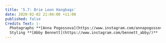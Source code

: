 ```yaml
---
title: '5.7: Brie Leon Hangbags'
date: 2020-02-02 21:04:00 +11:00
published: false
Credits Text: |-
  Photographs **[Anna Pogossova](https://www.instagram.com/annapogossova/)** at **[B&A](https://www.instagram.com/barepsau/)**
  Styling **[Abby Bennett](https://www.instagram.com/bennett_abby/)**
---
```


